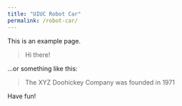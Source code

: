 ```yaml
---
title: "UIUC Robot Car"
permalink: /robot-car/
---
```


This is an example page. 

> Hi there! 

...or something like this:

> The XYZ Doohickey Company was founded in 1971

Have fun!